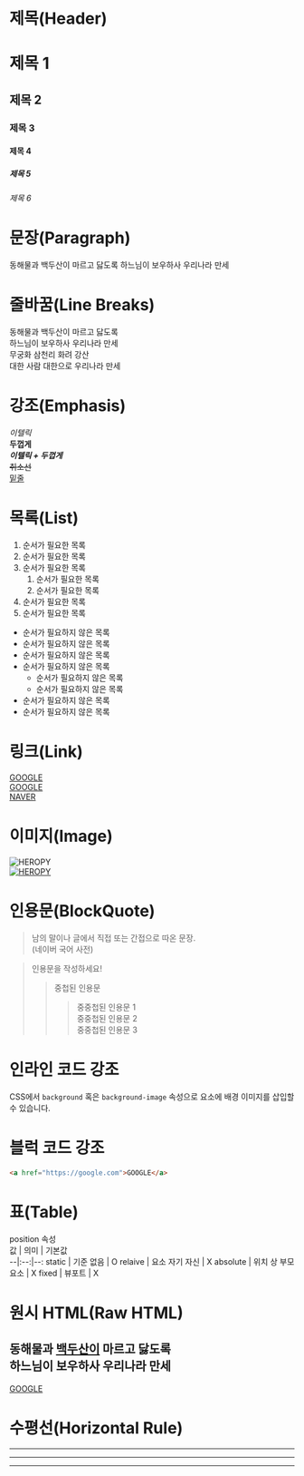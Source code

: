 # 제목(Header)

# 제목 1
## 제목 2
### 제목 3
#### 제목 4
##### 제목 5
###### 제목 6

# 문장(Paragraph)

동해물과 백두산이 마르고 닳도록
하느님이 보우하사 우리나라 만세

# 줄바꿈(Line Breaks)
동해물과 백두산이 마르고 닳도록  
하느님이 보우하사 우리나라 만세<br>
무궁화 삼천리 화려 강산<br>
대한 사람 대한으로 우리나라 만세

# 강조(Emphasis)
_이텔릭_<br>
**두껍게**<br>
**_이텔릭 + 두껍게_**<br>
~~취소선~~<br>
<u>밑줄</u> <br>

# 목록(List)

1. 순서가 필요한 목록
1. 순서가 필요한 목록
1. 순서가 필요한 목록
    1. 순서가 필요한 목록
    1. 순서가 필요한 목록
1. 순서가 필요한 목록
1. 순서가 필요한 목록

- 순서가 필요하지 않은 목록
- 순서가 필요하지 않은 목록
- 순서가 필요하지 않은 목록
- 순서가 필요하지 않은 목록
    - 순서가 필요하지 않은 목록
    - 순서가 필요하지 않은 목록
- 순서가 필요하지 않은 목록
- 순서가 필요하지 않은 목록

# 링크(Link)
<a href="https://google.com">GOOGLE</a><br>
[GOOGLE](https://google.com) <br>
[NAVER](https://naver.com "NAVER로 이동!")

# 이미지(Image)
![HEROPY](https://heropy.blog/css/images/logo.png) <br>
[![HEROPY](https://heropy.blog/css/images/logo.png)](https://heropy.blog)

# 인용문(BlockQuote)

> 남의 말이나 글에서 직접 또는 간접으로 따온 문장.<br>
> (네이버 국어 사전)

> 인용문을 작성하세요!<br>
>> 중첩된 인용문<br>
>>> 중중첩된 인용문 1<br>
>>> 중중첩된 인용문 2<br>
>>> 중중첩된 인용문 3

# 인라인 코드 강조
CSS에서 `background` 혹은 `background-image` 속성으로 요소에 배경 이미지를 삽입할 수 있습니다.

# 블럭 코드 강조
```html
<a href="https://google.com">GOOGLE</a>
```

# 표(Table)
position 속성  
값 | 의미 | 기본값  
--|:--:|--:
static | 기준 없음 | O
relaive | 요소 자기 자신 | X
absolute | 위치 상 부모 요소 | X
fixed | 뷰포트 | X

# 원시 HTML(Raw HTML)
동해물과 <span style="text-decoration: underline;">백두산이</span> 마르고 닳도록<br>
하느님이 보우하사 우리나라 만세
---

<a href="https://google.com" title="NAVER로 이동" target="_blank">GOOGLE</a><br>

# 수평선(Horizontal Rule)
---

***
___